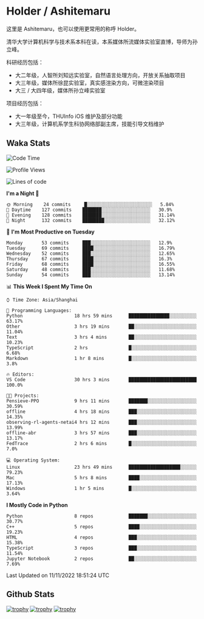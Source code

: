 # Holder / Ashitemaru

这里是 Ashitemaru，也可以使用更常用的称呼 Holder。

清华大学计算机科学与技术系本科在读，本系媒体所流媒体实验室直博，导师为孙立峰。

科研经历包括：

- 大二年级，人智所刘知远实验室，自然语言处理方向，开放关系抽取项目
- 大三年级，媒体所徐昆实验室，真实感渲染方向，可微渲染项目
- 大三 / 大四年级，媒体所孙立峰实验室

项目经历包括：

- 大一年级至今，THUInfo iOS 维护及部分功能
- 大三年级，计算机系学生科协网络部副主席，技能引导文档维护

## Waka Stats

<!--START_SECTION:waka-->
![Code Time](http://img.shields.io/badge/Code%20Time-178%20hrs%2044%20mins-blue)

![Profile Views](http://img.shields.io/badge/Profile%20Views-0-blue)

![Lines of code](https://img.shields.io/badge/From%20Hello%20World%20I%27ve%20Written-328%20Thousand%20lines%20of%20code-blue)

**I'm a Night 🦉** 

```text
🌞 Morning    24 commits     █░░░░░░░░░░░░░░░░░░░░░░░░   5.84% 
🌆 Daytime    127 commits    ███████░░░░░░░░░░░░░░░░░░   30.9% 
🌃 Evening    128 commits    ███████░░░░░░░░░░░░░░░░░░   31.14% 
🌙 Night      132 commits    ████████░░░░░░░░░░░░░░░░░   32.12%

```
📅 **I'm Most Productive on Tuesday** 

```text
Monday       53 commits     ███░░░░░░░░░░░░░░░░░░░░░░   12.9% 
Tuesday      69 commits     ████░░░░░░░░░░░░░░░░░░░░░   16.79% 
Wednesday    52 commits     ███░░░░░░░░░░░░░░░░░░░░░░   12.65% 
Thursday     67 commits     ████░░░░░░░░░░░░░░░░░░░░░   16.3% 
Friday       68 commits     ████░░░░░░░░░░░░░░░░░░░░░   16.55% 
Saturday     48 commits     ███░░░░░░░░░░░░░░░░░░░░░░   11.68% 
Sunday       54 commits     ███░░░░░░░░░░░░░░░░░░░░░░   13.14%

```


📊 **This Week I Spent My Time On** 

```text
⌚︎ Time Zone: Asia/Shanghai

💬 Programming Languages: 
Python                   18 hrs 59 mins      ███████████████░░░░░░░░░░   63.17% 
Other                    3 hrs 19 mins       ██░░░░░░░░░░░░░░░░░░░░░░░   11.04% 
Text                     3 hrs 4 mins        ██░░░░░░░░░░░░░░░░░░░░░░░   10.23% 
TypeScript               2 hrs               █░░░░░░░░░░░░░░░░░░░░░░░░   6.68% 
Markdown                 1 hr 8 mins         █░░░░░░░░░░░░░░░░░░░░░░░░   3.8%

🔥 Editors: 
VS Code                  30 hrs 3 mins       █████████████████████████   100.0%

🐱‍💻 Projects: 
Pensieve-PPO             9 hrs 11 mins       ███████░░░░░░░░░░░░░░░░░░   30.59% 
offline                  4 hrs 18 mins       ███░░░░░░░░░░░░░░░░░░░░░░   14.35% 
observing-rl-agents-netai4 hrs 12 mins       ███░░░░░░░░░░░░░░░░░░░░░░   13.99% 
offline-abr              3 hrs 57 mins       ███░░░░░░░░░░░░░░░░░░░░░░   13.17% 
FedTrace                 2 hrs 6 mins        █░░░░░░░░░░░░░░░░░░░░░░░░   7.0%

💻 Operating System: 
Linux                    23 hrs 49 mins      ███████████████████░░░░░░   79.23% 
Mac                      5 hrs 8 mins        ████░░░░░░░░░░░░░░░░░░░░░   17.13% 
Windows                  1 hr 5 mins         █░░░░░░░░░░░░░░░░░░░░░░░░   3.64%

```

**I Mostly Code in Python** 

```text
Python                   8 repos             ███████░░░░░░░░░░░░░░░░░░   30.77% 
C++                      5 repos             ████░░░░░░░░░░░░░░░░░░░░░   19.23% 
HTML                     4 repos             ███░░░░░░░░░░░░░░░░░░░░░░   15.38% 
TypeScript               3 repos             ███░░░░░░░░░░░░░░░░░░░░░░   11.54% 
Jupyter Notebook         2 repos             ██░░░░░░░░░░░░░░░░░░░░░░░   7.69%

```



 Last Updated on 11/11/2022 18:51:24 UTC
<!--END_SECTION:waka-->

## Github Stats

[![trophy](https://github-profile-trophy.vercel.app/?username=Ashitemaru&column=7)](https://github.com/Ashitemaru)
[![trophy](https://github-readme-stats.vercel.app/api?username=Ashitemaru&show_icons=true&include_all_commits=true)](https://github.com/Ashitemaru)
[![trophy](https://github-readme-stats.vercel.app/api/top-langs/?username=Ashitemaru&layout=compact)](https://github.com/Ashitemaru)

<!--
**Ashitemaru/Ashitemaru** is a ✨ _special_ ✨ repository because its `README.md` (this file) appears on your GitHub profile.

Here are some ideas to get you started:

- 🔭 I’m currently working on ...
- 🌱 I’m currently learning ...
- 👯 I’m looking to collaborate on ...
- 🤔 I’m looking for help with ...
- 💬 Ask me about ...
- 📫 How to reach me: ...
- 😄 Pronouns: ...
- ⚡ Fun fact: ...
-->
